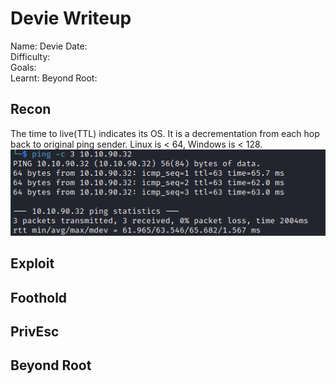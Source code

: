 # Devie Writeup

Name: Devie
Date:  
Difficulty:  
Goals:  
Learnt:
Beyond Root:

## Recon

The time to live(TTL) indicates its OS. It is a decrementation from each hop back to original ping sender. Linux is < 64, Windows is < 128.
![ping](TryHackMe/Markdown/Devie/Screenshots/ping.png)
	
## Exploit

## Foothold

## PrivEsc

## Beyond Root


